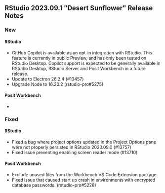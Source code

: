 ## RStudio 2023.09.1 "Desert Sunflower" Release Notes

### New
#### RStudio
- GitHub Copilot is available as an opt-in integration with RStudio. This feature is currently in public Preview, and has only been tested on RStudio Desktop. Copilot support is expected to be generally available in RStudio Desktop, RStudio Server and Posit Workbench in a future release.
- Update to Electron 26.2.4 (#13457)
- Upgrade Node to 16.20.2 (rstudio-pro#5275)

#### Posit Workbench
- 

### Fixed

#### RStudio
- Fixed a bug where project options updated in the Project Options pane were not properly persisted in RStudio 2023.09.0 (#13757)
- Fixed issue preventing enabling screen reader mode (#13710)

#### Posit Workbench
- Exclude unused files from the Workbench VS Code Extension package
- Fixed issue that caused start up crash in environments with encrypted database passwords. (rstudio-pro#5228)
